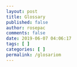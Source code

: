 ```yaml
---
layout: post
title: Glossary
published: false
author: rosepac
comments: false
date: 2019-06-07 04:06:17
tags: [ ]
categories: [ ]
permalink: /glosariom
---
```


